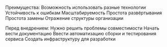 Преимущества:
Возможность использовать разные технологии
Устойчивость к ошибкам
Масштабируемость
Простота развёртывания
Простота замены
Отражение структуры организации

Перед внедрением:
Нужно решить проблемы совместимости
Начать вести документацию
Ввести автоматизацию сборки и тестирования сервиса
Создать инфраструктуру для разработки

